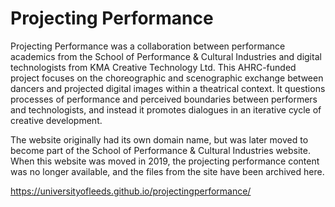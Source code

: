 Projecting Performance
======================

Projecting Performance was a collaboration between performance academics from the School of Performance &amp; Cultural Industries and digital technologists from KMA Creative Technology Ltd. This AHRC-funded project focuses on the choreographic and scenographic exchange between dancers and projected digital images within a theatrical context. It questions processes of performance and perceived boundaries between performers and technologists, and instead it promotes dialogues in an iterative cycle of creative development.

The website originally had its own domain name, but was later moved to become part of the School of Performance &amp; Cultural Industries website. When this website was moved in 2019, the projecting performance content was no longer available, and the files from the site have been archived here.

https://universityofleeds.github.io/projectingperformance/

